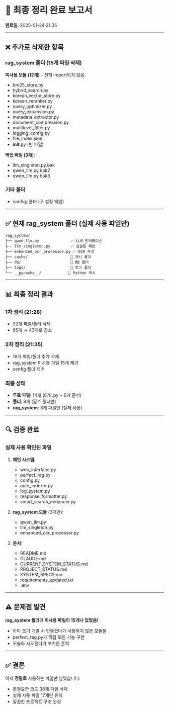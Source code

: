 # 🧹 최종 정리 완료 보고서
**완료일**: 2025-01-24 21:35

---

## ❌ 추가로 삭제한 항목

### rag_system 폴더 (15개 파일 삭제)
**미사용 모듈 (12개)** - 전혀 import되지 않음:
- bm25_store.py
- hybrid_search.py
- korean_vector_store.py
- korean_reranker.py
- query_optimizer.py
- query_expansion.py
- metadata_extractor.py
- document_compression.py
- multilevel_filter.py
- logging_config.py
- file_index.json
- __init__.py (빈 파일)

**백업 파일 (3개)**:
- llm_singleton.py.bak
- qwen_llm.py.bak2
- qwen_llm.py.bak3

### 기타 폴더
- config/ 폴더 (구 설정 백업)

---

## ✅ 현재 rag_system 폴더 (실제 사용 파일만)

```
rag_system/
├── qwen_llm.py              ✅ LLM 인터페이스
├── llm_singleton.py         ✅ 싱글톤 패턴
├── enhanced_ocr_processor.py ✅ OCR 처리
├── cache/                   📁 캐시 폴더
├── db/                      📁 DB 폴더
├── logs/                    📁 로그 폴더
└── __pycache__/            📁 Python 캐시
```

---

## 📊 최종 정리 결과

### 1차 정리 (21:28)
- 22개 파일/폴더 삭제
- 65개 → 43개로 감소

### 2차 정리 (21:35)
- 16개 파일/폴더 추가 삭제
- rag_system 미사용 파일 15개 제거
- config 폴더 제거

### **최종 상태**
- **루트 파일**: 14개 (8개 .py + 6개 문서)
- **폴더**: 8개 (필수 폴더만)
- **rag_system**: 3개 파일만 (실제 사용)

---

## 🔍 검증 완료

### 실제 사용 확인된 파일
1. **메인 시스템**:
   - web_interface.py
   - perfect_rag.py
   - config.py
   - auto_indexer.py
   - log_system.py
   - response_formatter.py
   - smart_search_enhancer.py

2. **rag_system 모듈** (3개만):
   - qwen_llm.py
   - llm_singleton.py
   - enhanced_ocr_processor.py

3. **문서**:
   - README.md
   - CLAUDE.md
   - CURRENT_SYSTEM_STATUS.md
   - PROJECT_STATUS.md
   - SYSTEM_SPECS.md
   - requirements_updated.txt
   - .env

---

## ⚠️ 문제점 발견

**rag_system 폴더에 미사용 파일이 15개나 있었음!**
- 아마 초기 개발 시 만들었다가 사용하지 않은 모듈들
- perfect_rag.py가 직접 모든 기능 구현
- 모듈화 시도했다가 포기한 흔적

---

## ✅ 결론

이제 **정말로** 사용하는 파일만 남았습니다:
- 불필요한 코드 38개 파일 삭제
- 실제 사용 파일 17개만 유지
- 깔끔한 프로젝트 구조 완성